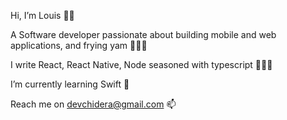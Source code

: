 Hi, I’m Louis 👌🏾

A Software developer passionate about building mobile and web applications, and frying yam 👨🏽‍🍳

I write React, React Native, Node seasoned with typescript 👨🏽‍💻

I’m currently learning Swift 🌱

Reach me on devchidera@gmail.com 📫

